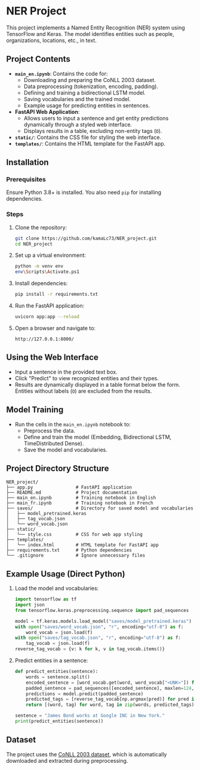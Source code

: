 # NER Project

This project implements a Named Entity Recognition (NER) system using TensorFlow and Keras. The model identifies entities such as people, organizations, locations, etc., in text.

## Project Contents

- **`main_en.ipynb`**: Contains the code for:
  - Downloading and preparing the CoNLL 2003 dataset.
  - Data preprocessing (tokenization, encoding, padding).
  - Defining and training a bidirectional LSTM model.
  - Saving vocabularies and the trained model.
  - Example usage for predicting entities in sentences.
- **FastAPI Web Application**:
  - Allows users to input a sentence and get entity predictions dynamically through a styled web interface.
  - Displays results in a table, excluding non-entity tags (`O`).
- **`static/`**: Contains the CSS file for styling the web interface.
- **`templates/`**: Contains the HTML template for the FastAPI app.

## Installation

### Prerequisites

Ensure Python 3.8+ is installed. You also need `pip` for installing dependencies.

### Steps

1. Clone the repository:
   ```bash
   git clone https://github.com/kamaLc73/NER_project.git
   cd NER_project
   ```

2. Set up a virtual environment:
   ```bash
   python -m venv env
   env\Scripts\Activate.ps1
   ```

3. Install dependencies:
   ```bash
   pip install -r requirements.txt
   ```

4. Run the FastAPI application:
   ```bash
   uvicorn app:app --reload
   ```

5. Open a browser and navigate to:
   ```
   http://127.0.0.1:8000/
   ```

## Using the Web Interface

- Input a sentence in the provided text box.
- Click "Predict" to view recognized entities and their types.
- Results are dynamically displayed in a table format below the form. Entities without labels (`O`) are excluded from the results.

## Model Training

- Run the cells in the `main_en.ipynb` notebook to:
  - Preprocess the data.
  - Define and train the model (Embedding, Bidirectional LSTM, TimeDistributed Dense).
  - Save the model and vocabularies.

## Project Directory Structure

```
NER_project/
├── app.py                # FastAPI application
├── README.md             # Project documentation
├── main_en.ipynb         # Training notebook in English
├── main_fr.ipynb         # Training notebook in French
├── saves/                # Directory for saved model and vocabularies
│   ├── model_pretrained.keras
│   ├── tag_vocab.json
│   └── word_vocab.json
├── static/
│   └── style.css         # CSS for web app styling
├── templates/
│   └── index.html        # HTML template for FastAPI app
├── requirements.txt      # Python dependencies
└── .gitignore            # Ignore unnecessary files
```

## Example Usage (Direct Python)

1. Load the model and vocabularies:
   ```python
   import tensorflow as tf
   import json
   from tensorflow.keras.preprocessing.sequence import pad_sequences

   model = tf.keras.models.load_model("saves/model_pretrained.keras")
   with open("saves/word_vocab.json", "r", encoding="utf-8") as f:
       word_vocab = json.load(f)
   with open("saves/tag_vocab.json", "r", encoding="utf-8") as f:
       tag_vocab = json.load(f)
   reverse_tag_vocab = {v: k for k, v in tag_vocab.items()}
   ```

2. Predict entities in a sentence:
   ```python
   def predict_entities(sentence):
       words = sentence.split()
       encoded_sentence = [word_vocab.get(word, word_vocab["<UNK>"]) for word in words]
       padded_sentence = pad_sequences([encoded_sentence], maxlen=124, padding="post")
       predictions = model.predict(padded_sentence)
       predicted_tags = [reverse_tag_vocab[np.argmax(pred)] for pred in predictions[0]]
       return [(word, tag) for word, tag in zip(words, predicted_tags) if tag != "O"]

   sentence = "James Bond works at Google INC in New York."
   print(predict_entities(sentence))
   ```

## Dataset

The project uses the [CoNLL 2003 dataset](http://lnsigo.mipt.ru/export/datasets/conll2003.tar.gz), which is automatically downloaded and extracted during preprocessing.
